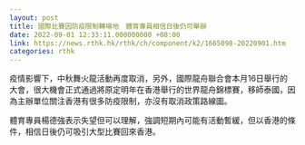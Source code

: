 ```yaml
---
layout: post
title: 國際比賽因防疫限制轉場地　體育專員相信日後仍可舉辦
date: 2022-09-01 12:33:11.000000000 +08:00
link: https://news.rthk.hk/rthk/ch/component/k2/1665098-20220901.htm
categories: rthk
---
```


疫情影響下，中秋舞火龍活動再度取消，另外，國際龍舟聯合會本月16日舉行的大會，很大機會正式通過將原定明年在香港舉行的世界龍舟錦標賽，移師泰國，因為主辦單位關注香港有很多防疫限制，亦沒有取消政策路線圖。

體育專員楊德強表示失望但可以理解，強調短期內可能有活動暫緩，但以香港的條件，相信日後仍可吸引大型比賽回來香港。
